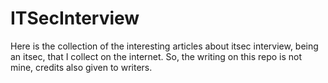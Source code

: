 # ITSecInterview
Here is the collection of the interesting articles about itsec interview, being an itsec, that I collect on the internet. So, the writing on this repo is not mine, credits also given to writers.
